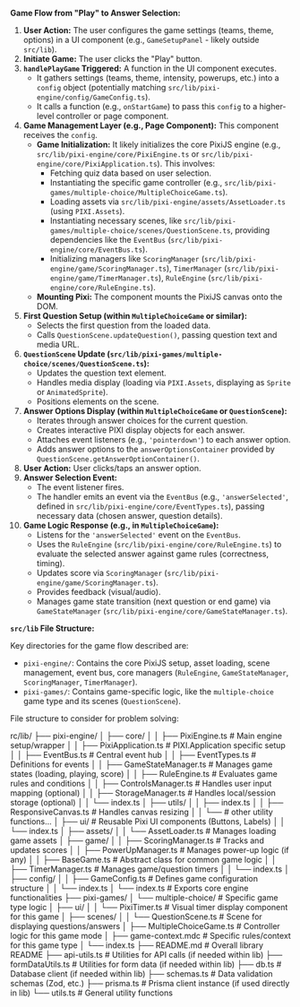 **Game Flow from "Play" to Answer Selection:**

1.  **User Action:** The user configures the game settings (teams, theme, options) in a UI component (e.g., `GameSetupPanel` - likely outside `src/lib`).
2.  **Initiate Game:** The user clicks the "Play" button.
3.  **`handlePlayGame` Triggered:** A function in the UI component executes.
    *   It gathers settings (teams, theme, intensity, powerups, etc.) into a `config` object (potentially matching `src/lib/pixi-engine/config/GameConfig.ts`).
    *   It calls a function (e.g., `onStartGame`) to pass this `config` to a higher-level controller or page component.
4.  **Game Management Layer (e.g., Page Component):** This component receives the `config`.
    *   **Game Initialization:** It likely initializes the core PixiJS engine (e.g., `src/lib/pixi-engine/core/PixiEngine.ts` or `src/lib/pixi-engine/core/PixiApplication.ts`). This involves:
        *   Fetching quiz data based on user selection.
        *   Instantiating the specific game controller (e.g., `src/lib/pixi-games/multiple-choice/MultipleChoiceGame.ts`).
        *   Loading assets via `src/lib/pixi-engine/assets/AssetLoader.ts` (using `PIXI.Assets`).
        *   Instantiating necessary scenes, like `src/lib/pixi-games/multiple-choice/scenes/QuestionScene.ts`, providing dependencies like the `EventBus` (`src/lib/pixi-engine/core/EventBus.ts`).
        *   Initializing managers like `ScoringManager` (`src/lib/pixi-engine/game/ScoringManager.ts`), `TimerManager` (`src/lib/pixi-engine/game/TimerManager.ts`), `RuleEngine` (`src/lib/pixi-engine/core/RuleEngine.ts`).
    *   **Mounting Pixi:** The component mounts the PixiJS canvas onto the DOM.
5.  **First Question Setup (within `MultipleChoiceGame` or similar):**
    *   Selects the first question from the loaded data.
    *   Calls `QuestionScene.updateQuestion()`, passing question text and media URL.
6.  **`QuestionScene` Update (`src/lib/pixi-games/multiple-choice/scenes/QuestionScene.ts`):**
    *   Updates the question text element.
    *   Handles media display (loading via `PIXI.Assets`, displaying as `Sprite` or `AnimatedSprite`).
    *   Positions elements on the scene.
7.  **Answer Options Display (within `MultipleChoiceGame` or `QuestionScene`):**
    *   Iterates through answer choices for the current question.
    *   Creates interactive PIXI display objects for each answer.
    *   Attaches event listeners (e.g., `'pointerdown'`) to each answer option.
    *   Adds answer options to the `answerOptionsContainer` provided by `QuestionScene.getAnswerOptionContainer()`.
8.  **User Action:** User clicks/taps an answer option.
9.  **Answer Selection Event:**
    *   The event listener fires.
    *   The handler emits an event via the `EventBus` (e.g., `'answerSelected'`, defined in `src/lib/pixi-engine/core/EventTypes.ts`), passing necessary data (chosen answer, question details).
10. **Game Logic Response (e.g., in `MultipleChoiceGame`):**
    *   Listens for the `'answerSelected'` event on the `EventBus`.
    *   Uses the `RuleEngine` (`src/lib/pixi-engine/core/RuleEngine.ts`) to evaluate the selected answer against game rules (correctness, timing).
    *   Updates score via `ScoringManager` (`src/lib/pixi-engine/game/ScoringManager.ts`).
    *   Provides feedback (visual/audio).
    *   Manages game state transition (next question or end game) via `GameStateManager` (`src/lib/pixi-engine/core/GameStateManager.ts`).

**`src/lib` File Structure:**

Key directories for the game flow described are:

*   `pixi-engine/`: Contains the core PixiJS setup, asset loading, scene management, event bus, core managers (`RuleEngine`, `GameStateManager`, `ScoringManager`, `TimerManager`).
*   `pixi-games/`: Contains game-specific logic, like the `multiple-choice` game type and its scenes (`QuestionScene`).

File structure to consider for problem solving:

rc/lib/
├── pixi-engine/
│ ├── core/
│ │ ├── PixiEngine.ts # Main engine setup/wrapper
│ │ ├── PixiApplication.ts # PIXI.Application specific setup
│ │ ├── EventBus.ts # Central event hub
│ │ ├── EventTypes.ts # Definitions for events
│ │ ├── GameStateManager.ts # Manages game states (loading, playing, score)
│ │ ├── RuleEngine.ts # Evaluates game rules and conditions
│ │ ├── ControlsManager.ts # Handles user input mapping (optional)
│ │ ├── StorageManager.ts # Handles local/session storage (optional)
│ │ └── index.ts
│ ├── utils/
│ │ ├── index.ts
│ │ ├── ResponsiveCanvas.ts # Handles canvas resizing
│ │ └── # other utility functions...
│ ├── ui/ # Reusable Pixi UI components (Buttons, Labels)
│ │ └── index.ts
│ ├── assets/
│ │ └── AssetLoader.ts # Manages loading game assets
│ ├── game/
│ │ ├── ScoringManager.ts # Tracks and updates scores
│ │ ├── PowerUpManager.ts # Manages power-up logic (if any)
│ │ ├── BaseGame.ts # Abstract class for common game logic
│ │ ├── TimerManager.ts # Manages game/question timers
│ │ └── index.ts
│ ├── config/
│ │ ├── GameConfig.ts # Defines game configuration structure
│ │ └── index.ts
│ └── index.ts # Exports core engine functionalities
├── pixi-games/
│ └── multiple-choice/ # Specific game type logic
│ ├── ui/
│ │ └── PixiTimer.ts # Visual timer display component for this game
│ ├── scenes/
│ │ └── QuestionScene.ts # Scene for displaying questions/answers
│ ├── MultipleChoiceGame.ts # Controller logic for this game mode
│ ├── game-context.mdc # Specific rules/context for this game type
│ └── index.ts
├── README.md # Overall library README
├── api-utils.ts # Utilities for API calls (if needed within lib)
├── formDataUtils.ts # Utilities for form data (if needed within lib)
├── db.ts # Database client (if needed within lib)
├── schemas.ts # Data validation schemas (Zod, etc.)
├── prisma.ts # Prisma client instance (if used directly in lib)
└── utils.ts # General utility functions
